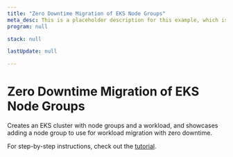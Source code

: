 ```yaml
---
title: "Zero Downtime Migration of EKS Node Groups"
meta_desc: This is a placeholder description for this example, which is an interesting example of how to do something with Pulumi.
program: null

stack: null

lastUpdate: null

---
```


# Zero Downtime Migration of EKS Node Groups

Creates an EKS cluster with node groups and a workload, and showcases adding a
node group to use for workload migration with zero downtime.

For step-by-step instructions, check out the [tutorial][tutorial-migrate-nodegroups].

[tutorial-migrate-nodegroups]: https://www.pulumi.com/docs/tutorials/kubernetes/eks-migrate-nodegroups/


